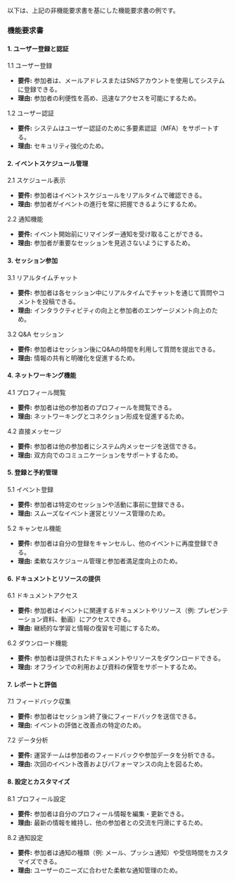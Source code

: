 以下は、上記の非機能要求書を基にした機能要求書の例です。

### 機能要求書

#### 1. ユーザー登録と認証

1.1 ユーザー登録
- **要件:** 参加者は、メールアドレスまたはSNSアカウントを使用してシステムに登録できる。
- **理由:** 参加者の利便性を高め、迅速なアクセスを可能にするため。

1.2 ユーザー認証
- **要件:** システムはユーザー認証のために多要素認証（MFA）をサポートする。
- **理由:** セキュリティ強化のため。

#### 2. イベントスケジュール管理

2.1 スケジュール表示
- **要件:** 参加者はイベントスケジュールをリアルタイムで確認できる。
- **理由:** 参加者がイベントの進行を常に把握できるようにするため。

2.2 通知機能
- **要件:** イベント開始前にリマインダー通知を受け取ることができる。
- **理由:** 参加者が重要なセッションを見逃さないようにするため。

#### 3. セッション参加

3.1 リアルタイムチャット
- **要件:** 参加者は各セッション中にリアルタイムでチャットを通じて質問やコメントを投稿できる。
- **理由:** インタラクティビティの向上と参加者のエンゲージメント向上のため。

3.2 Q&A セッション
- **要件:** 参加者はセッション後にQ&Aの時間を利用して質問を提出できる。
- **理由:** 情報の共有と明確化を促進するため。

#### 4. ネットワーキング機能

4.1 プロフィール閲覧
- **要件:** 参加者は他の参加者のプロフィールを閲覧できる。
- **理由:** ネットワーキングとコネクション形成を促進するため。

4.2 直接メッセージ
- **要件:** 参加者は他の参加者にシステム内メッセージを送信できる。
- **理由:** 双方向でのコミュニケーションをサポートするため。

#### 5. 登録と予約管理

5.1 イベント登録
- **要件:** 参加者は特定のセッションや活動に事前に登録できる。
- **理由:** スムーズなイベント運営とリソース管理のため。

5.2 キャンセル機能
- **要件:** 参加者は自分の登録をキャンセルし、他のイベントに再度登録できる。
- **理由:** 柔軟なスケジュール管理と参加者満足度向上のため。

#### 6. ドキュメントとリソースの提供

6.1 ドキュメントアクセス
- **要件:** 参加者はイベントに関連するドキュメントやリソース（例: プレゼンテーション資料、動画）にアクセスできる。
- **理由:** 継続的な学習と情報の復習を可能にするため。

6.2 ダウンロード機能
- **要件:** 参加者は提供されたドキュメントやリソースをダウンロードできる。
- **理由:** オフラインでの利用および資料の保管をサポートするため。

#### 7. レポートと評価

7.1 フィードバック収集
- **要件:** 参加者はセッション終了後にフィードバックを送信できる。
- **理由:** イベントの評価と改善点の特定のため。

7.2 データ分析
- **要件:** 運営チームは参加者のフィードバックや参加データを分析できる。
- **理由:** 次回のイベント改善およびパフォーマンスの向上を図るため。

#### 8. 設定とカスタマイズ

8.1 プロフィール設定
- **要件:** 参加者は自分のプロフィール情報を編集・更新できる。
- **理由:** 最新の情報を維持し、他の参加者との交流を円滑にするため。

8.2 通知設定
- **要件:** 参加者は通知の種類（例: メール、プッシュ通知）や受信時間をカスタマイズできる。
- **理由:** ユーザーのニーズに合わせた柔軟な通知管理のため。
